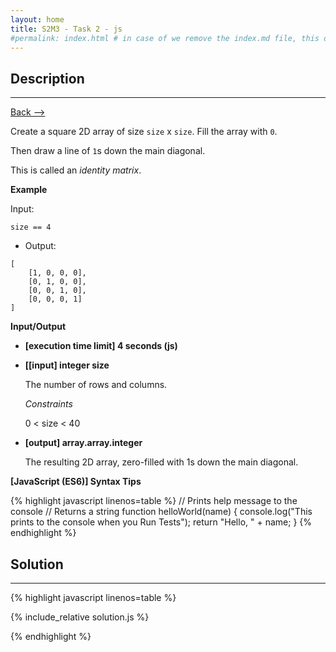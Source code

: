 ```yaml
---
layout: home
title: S2M3 - Task 2 - js
#permalink: index.html # in case of we remove the index.md file, this doc will be the index page
---
```


<div class="row">
<div class="columnStmt" markdown="1">

##  Description
------

[Back --> ](../README.md)

Create a square 2D array of size `size` x `size`. Fill the array with `0`.

Then draw a line of `1`s down the main diagonal.

This is called an *identity matrix*.

**Example**

Input:

```
size == 4
```

-   Output:

```
[
    [1, 0, 0, 0],
    [0, 1, 0, 0],
    [0, 0, 1, 0],
    [0, 0, 0, 1]
]
```

**Input/Output**

* **[execution time limit] 4 seconds (js)**

* **[[input] integer size**

    The number of rows and columns.

    *Constraints*

    0 < size < 40

* **[output] array.array.integer**

    The resulting 2D array, zero-filled with 1s down the main diagonal.

**[JavaScript (ES6)] Syntax Tips**

{% highlight javascript linenos=table %}
// Prints help message to the console
// Returns a string
function helloWorld(name) {
    console.log("This prints to the console when you Run Tests");
    return "Hello, " + name;
}
{% endhighlight %}

</div>
<div class="columnSol" markdown="1">

## Solution
------

{% highlight javascript linenos=table %}

{% include_relative solution.js %}

{% endhighlight %}

</div>
</div>
